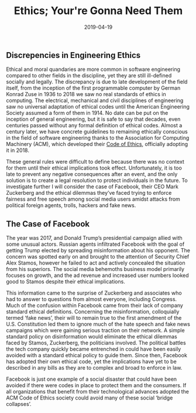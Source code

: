 ﻿---
layout: essay
type: essay
title: Ethics; Your're Gonna Need Them
preview: A look at ethical implications in software engineering and the case of Facebook.
date: 2019-04-19
labels:
  - ACM Code of Ethics
  - Facebook
  - Politics
---

## Discrepencies in Engineering Ethics

Ethical and moral quandaries are more common in software engineering compared to other fields in the discipline, yet they are still ill-defined socially and legally. The discrepancy is due to late development of the field itself, from the inception of the first programmable computer by German Konrad Zuse in 1936 to 2018 we saw no real standards of ethics in computing. The electrical, mechanical and civil disciplines of engineering saw no universal adaptation of ethical codes until the American Engineering Society assumed a form of them in 1914. No date can be put on the inception of general engineering, but it is safe to say that decades, even centuries passed without any formal definition of ethical codes. Almost a century later, we have concrete guidelines to remaining ethically conscious in the field of software engineering thanks to the Association for Computing Machinery (ACM), which developed their [Code of Ethics](https://www.acm.org/code-of-ethics), officially adopting it in 2018. 

These general rules were difficult to define because there was no context for them until their ethical implications took effect. Unfortunately, it is too late to prevent any negative consequences after an event, and the only solution is to create a legal resolution to protect individuals in the future. To investigate further I will consider the case of Facebook, their CEO Mark Zuckerberg and the ethical dilemmas they’ve faced trying to enforce fairness and free speech among social media users amidst attacks from political foreign agents, trolls, hackers and fake news. 

## The Case of Facebook

The year was 2017, and Donald Trump’s presidential campaign allied with some unusual actors. Russian agents infiltrated Facebook with the goal of getting Trump elected by spreading misinformation about his opponent. The concern was spotted early on and brought to the attention of Security Chief Alex Stamos, however he failed to act and actively concealed the situation from his superiors. The social media behemoths business model primarily focuses on growth, and the ad revenue and increased user numbers looked good to Stamos despite their ethical implications. 

This information came to the surprise of Zuckerberg and associates who had to answer to questions from almost everyone, including Congress. Much of the confusion within Facebook came from their lack of company standard ethical definitions. Concerning the misinformation, colloquially termed ‘fake news’, their will to remain true to the first amendment of the U.S. Constitution led them to ignore much of the hate speech and fake news campaigns which were gaining serious traction on their network. A simple standard policy on disinformation would eliminate the ethical dilemmas faced by Stamos, Zuckerberg, the politicians involved. The political battles the tech company quickly became entrenched in could have been easily avoided with a standard ethical policy to guide them. Since then, Facebook has adopted their own ethical code, yet the implications have yet to be described in any bills as they are to complex and broad to enforce in law. 


Facebook is just one example of a social disaster that could have been avoided if there were codes in place to protect them and the consumers. If all organizations that benefit from their technological advances adopted the ACM Code of Ethics society could avoid many of these social ‘bridge collapses’. 
